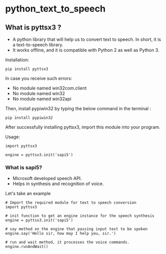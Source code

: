 # python_text_to_speech
## What is pyttsx3 ?
- A python library that will help us to convert text to speech. In short, it is a text-to-speech library.
- It works offline, and it is compatible with Python 2 as well as Python 3.

Installation:

    pip install pyttsx3
In case you receive such errors: 
- No module named win32com.client
- No module named win32
- No module named win32api

Then, install pypiwin32 by typing the below command in the terminal :

    pip install pypiwin32

After successfully installing pyttsx3, import this module into your program.

Usage:

    import pyttsx3

    engine = pyttsx3.init('sapi5')

### What is sapi5?
- Microsoft developed speech API.
- Helps in synthesis and recognition of voice.

Let's take an example

    # Import the required module for text to speech conversion
    import pyttsx3

    # init function to get an engine instance for the speech synthesis
    engine = pyttsx3.init('sapi5')

    # say method on the engine that passing input text to be spoken
    engine.say('Hello sir, how may I help you, sir.')

    # run and wait method, it processes the voice commands.
    engine.runAndWait()